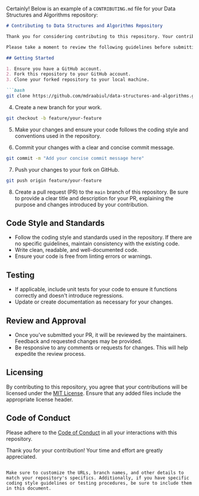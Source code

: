 Certainly! Below is an example of a `CONTRIBUTING.md` file for your Data Structures and Algorithms repository:

```markdown
# Contributing to Data Structures and Algorithms Repository

Thank you for considering contributing to this repository. Your contributions help make this resource valuable to the community.

Please take a moment to review the following guidelines before submitting your contributions.

## Getting Started

1. Ensure you have a GitHub account.
2. Fork this repository to your GitHub account.
3. Clone your forked repository to your local machine.

```bash
git clone https://github.com/mdraabiul/data-structures-and-algorithms.git
```

4. Create a new branch for your work.

```bash
git checkout -b feature/your-feature
```

5. Make your changes and ensure your code follows the coding style and conventions used in the repository.

6. Commit your changes with a clear and concise commit message.

```bash
git commit -m "Add your concise commit message here"
```

7. Push your changes to your fork on GitHub.

```bash
git push origin feature/your-feature
```

8. Create a pull request (PR) to the `main` branch of this repository. Be sure to provide a clear title and description for your PR, explaining the purpose and changes introduced by your contribution.

## Code Style and Standards

- Follow the coding style and standards used in the repository. If there are no specific guidelines, maintain consistency with the existing code.
- Write clean, readable, and well-documented code.
- Ensure your code is free from linting errors or warnings.

## Testing

- If applicable, include unit tests for your code to ensure it functions correctly and doesn't introduce regressions.
- Update or create documentation as necessary for your changes.

## Review and Approval

- Once you've submitted your PR, it will be reviewed by the maintainers. Feedback and requested changes may be provided.
- Be responsive to any comments or requests for changes. This will help expedite the review process.

## Licensing

By contributing to this repository, you agree that your contributions will be licensed under the [MIT License](LICENSE). Ensure that any added files include the appropriate license header.

## Code of Conduct

Please adhere to the [Code of Conduct](CODE_OF_CONDUCT.md) in all your interactions with this repository.

Thank you for your contribution! Your time and effort are greatly appreciated.
```

Make sure to customize the URLs, branch names, and other details to match your repository's specifics. Additionally, if you have specific coding style guidelines or testing procedures, be sure to include them in this document.